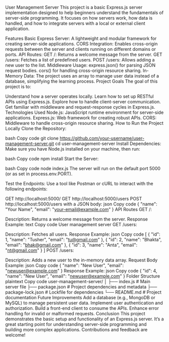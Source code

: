 User Management Server
This project is a basic Express.js server implementation designed to help beginners understand the fundamentals of server-side programming. It focuses on how servers work, how data is handled, and how to integrate servers with a local or external client application.

Features
Basic Express Server: A lightweight and modular framework for creating server-side applications.
CORS Integration: Enables cross-origin requests between the server and clients running on different domains or ports.
API Routes:
GET /: Returns a welcome message from the server.
GET /users: Fetches a list of predefined users.
POST /users: Allows adding a new user to the list.
Middleware Usage:
express.json() for parsing JSON request bodies.
cors() for handling cross-origin resource sharing.
In-Memory Data: The project uses an array to manage user data instead of a database, simplifying the learning process.
Project Goals
The goal of this project is to:

Understand how a server operates locally.
Learn how to set up RESTful APIs using Express.js.
Explore how to handle client-server communication.
Get familiar with middleware and request-response cycles in Express.js.
Technologies Used
Node.js: JavaScript runtime environment for server-side applications.
Express.js: Web framework for creating robust APIs.
CORS: Middleware to handle cross-origin resource sharing.
How to Run the Project Locally
Clone the Repository:

bash
Copy code
git clone https://github.com/your-username/user-management-server.git
cd user-management-server
Install Dependencies: Make sure you have Node.js installed on your machine, then run:

bash
Copy code
npm install
Start the Server:

bash
Copy code
node index.js
The server will run on the default port 5000 (or as set in process.env.PORT).

Test the Endpoints: Use a tool like Postman or cURL to interact with the following endpoints:

GET http://localhost:5000/
GET http://localhost:5000/users
POST http://localhost:5000/users with a JSON body:
json
Copy code
{
  "name": "Your Name",
  "email": "your-email@example.com"
}
API Routes
GET /:

Description: Returns a welcome message from the server.
Response Example:
text
Copy code
User management server
GET /users:

Description: Fetches all users.
Response Example:
json
Copy code
[
  { "id": 1, "name": "Tusher", "email": "tu@gmail.com" },
  { "id": 2, "name": "Bhakta", "email": "bhak@gmail.com" },
  { "id": 3, "name": "Anta", "email": "nt@gmail.com" }
]
POST /users:

Description: Adds a new user to the in-memory data array.
Request Body Example:
json
Copy code
{
  "name": "New User",
  "email": "newuser@example.com"
}
Response Example:
json
Copy code
{ "id": 4, "name": "New User", "email": "newuser@example.com" }
Folder Structure
plaintext
Copy code
user-management-server/
│
├── index.js        # Main server file
├── package.json    # Project dependencies and metadata
├── package-lock.json # Lockfile for dependencies
└── README.md       # Project documentation
Future Improvements
Add a database (e.g., MongoDB or MySQL) to manage persistent user data.
Implement user authentication and authorization.
Build a front-end client to consume the APIs.
Enhance error handling for invalid or malformed requests.
Conclusion
This project demonstrates the basic setup and functionality of an Express.js server. It’s a great starting point for understanding server-side programming and building more complex applications. Contributions and feedback are welcome!
